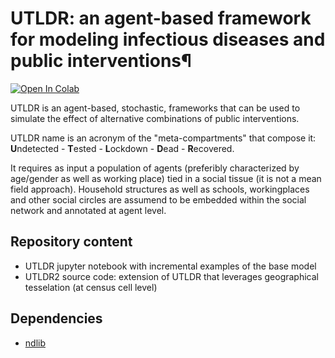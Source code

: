 # UTLDR: an agent-based framework for modeling infectious diseases and public interventions¶

[![Open In Colab](https://colab.research.google.com/assets/colab-badge.svg)](https://colab.research.google.com/github/KDDComplexNetworkAnalysis/UTLDR)


UTLDR is an agent-based, stochastic, frameworks that can be used to simulate the effect of alternative combinations of public interventions.

UTLDR name is an acronym of the "meta-compartments" that compose it: **U**ndetected - **T**ested - **L**ockdown - **D**ead - **R**ecovered.

It requires as input a population of agents (preferibly characterized by age/gender as well as working place) tied in a social tissue (it is not a mean field approach).
Household structures as well as schools, workingplaces and other social circles are assumend to be embedded within the social network and annotated at agent level.

## Repository content

- UTLDR jupyter notebook with incremental examples of the base model
- UTLDR2 source code: extension of UTLDR that leverages geographical tesselation (at census cell level)

## Dependencies

- [ndlib](https://github.com/GiulioRossetti/ndlib)
